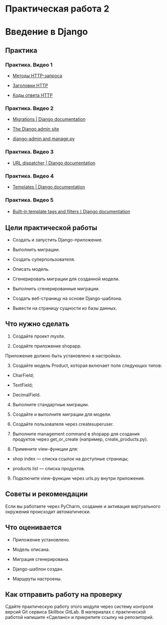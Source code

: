 # Практическая работа 2  
# Введение в Django

  

## Практика

### Практика. Видео 1

-   [Методы HTTP-запроса](https://developer.mozilla.org/ru/docs/Web/HTTP/Methods)
    
-   [Заголовки HTTP](https://developer.mozilla.org/ru/docs/Web/HTTP/Headers)
    
-   [Коды ответа HTTP](https://developer.mozilla.org/ru/docs/Web/HTTP/Status)
    

### Практика. Видео 2

-   [Migrations | Django documentation](https://docs.djangoproject.com/en/4.0/topics/migrations/)
    
-   [The Django admin site](https://docs.djangoproject.com/en/4.0/ref/contrib/admin/)
    
-   [django-admin and manage.py](https://docs.djangoproject.com/en/4.0/ref/django-admin/)
    

### Практика. Видео 3

-   [URL dispatcher | Django documentation](https://docs.djangoproject.com/en/4.0/topics/http/urls/)
    

### Практика. Видео 4

-   [Templates | Django documentation](https://docs.djangoproject.com/en/4.0/topics/templates/)
    

### Практика. Видео 5

-   [Built-in template tags and filters丨Django documentation](https://docs.djangoproject.com/en/4.0/ref/templates/builtins/)
    

  

## Цели практической работы

-   Создать и запустить Django-приложение.
    
-   Выполнить миграции.
    
-   Создать суперпользователя.
    
-   Описать модель.
    
-   Сгенерировать миграции для созданной модели.
    
-   Выполнить сгенерированные миграции.
    
-   Создать веб-страницу на основе Django-шаблона.
    
-   Вывести на страницу сущности из базы данных.
    

## Что нужно сделать

1.  Создайте проект mysite.
    
2.  Создайте приложение shopapp.
    

Приложение должно быть установлено в настройках.

3.  Создайте модель Product, которая включает поля следующих типов: 
    

-   CharField;
    
-   TextField;
    
-   DecimalField.
    

4.  Выполните стандартные миграции.
    
5.  Создайте и выполните миграции для модели.
    
6.  Создайте пользователя через createsuperuser.
    
7.  Выполните management command в shopapp для создания продуктов через get_or_create (например, create_products.py).
    
8.  Примените view-функции для:
    

-   shop index — списка ссылок на доступные страницы;
    
-   products list — списка продуктов.
    

9.  Подключите view-функции через urls.py внутри приложения.
    

  

## Советы и рекомендации

Если вы работаете через PyCharm, создание и активация виртуального окружения происходит автоматически.

  

## Что оценивается

-   Приложение установлено.
    
-   Модель описана.
    
-   Миграция сгенерирована.
    
-   Django-шаблон создан.
    
-   Маршруты настроены.
    

  

## Как отправить работу на проверку

Сдайте практическую работу этого модуля через систему контроля версий Git сервиса Skillbox GitLab. В материалах с практической работой напишите «Сделано» и прикрепите ссылку на репозиторий.

  